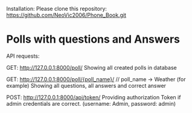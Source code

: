 
Installation: 
Please clone this repository: https://github.com/NeoVic2006/Phone_Book.git



# Polls with questions and Answers 



API requests:

GET: http://127.0.0.1:8000/poll/
Showing all created polls in database

GET: http://127.0.0.1:8000/poll/{poll_name}/      //  poll_name -> Weather (for example)
Showing all questions, all answers and correct answer

POST: http://127.0.0.1:8000/api/token/
Providing authorization Token if admin credentials are correct. (username: Admin, password: admin)
